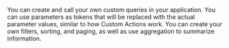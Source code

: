 You can create and call your own custom queries in your application. You can use parameters as tokens that will be replaced with the actual parameter values, similar to how Custom Actions work. You can create your own filters, sorting, and paging, as well as use aggregation to summarize information.
